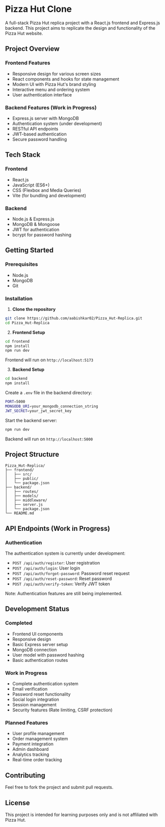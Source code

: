 # Pizza Hut Clone

A full-stack Pizza Hut replica project with a React.js frontend and Express.js backend. This project aims to replicate the design and functionality of the Pizza Hut website.

## Project Overview

### Frontend Features
- Responsive design for various screen sizes
- React components and hooks for state management
- Modern UI with Pizza Hut's brand styling
- Interactive menu and ordering system
- User authentication interface

### Backend Features (Work in Progress)
- Express.js server with MongoDB
- Authentication system (under development)
- RESTful API endpoints
- JWT-based authentication
- Secure password handling

## Tech Stack

### Frontend
- React.js
- JavaScript (ES6+)
- CSS (Flexbox and Media Queries)
- Vite (for bundling and development)

### Backend
- Node.js & Express.js
- MongoDB & Mongoose
- JWT for authentication
- bcrypt for password hashing

## Getting Started

### Prerequisites
- Node.js
- MongoDB
- Git

### Installation

1. **Clone the repository**
```bash
git clone https://github.com/aabishkar02/Pizza_Hut-Replica.git
cd Pizza_Hut-Replica
```

2. **Frontend Setup**
```bash
cd frontend
npm install
npm run dev
```
Frontend will run on `http://localhost:5173`

3. **Backend Setup**
```bash
cd backend
npm install
```

Create a `.env` file in the backend directory:
```bash
PORT=5000
MONGODB_URI=your_mongodb_connection_string
JWT_SECRET=your_jwt_secret_key
```

Start the backend server:
```bash
npm run dev
```
Backend will run on `http://localhost:5000`

## Project Structure
```
Pizza_Hut-Replica/
├── frontend/
│   ├── src/
│   ├── public/
│   └── package.json
├── backend/
│   ├── routes/
│   ├── models/
│   ├── middleware/
│   ├── server.js
│   └── package.json
└── README.md
```

## API Endpoints (Work in Progress)

### Authentication
The authentication system is currently under development:

- `POST /api/auth/register`: User registration
- `POST /api/auth/login`: User login
- `POST /api/auth/forgot-password`: Password reset request
- `POST /api/auth/reset-password`: Reset password
- `POST /api/auth/verify-token`: Verify JWT token

Note: Authentication features are still being implemented.

## Development Status

### Completed
- Frontend UI components
- Responsive design
- Basic Express server setup
- MongoDB connection
- User model with password hashing
- Basic authentication routes

### Work in Progress
- Complete authentication system
- Email verification
- Password reset functionality
- Social login integration
- Session management
- Security features (Rate limiting, CSRF protection)

### Planned Features
- User profile management
- Order management system
- Payment integration
- Admin dashboard
- Analytics tracking
- Real-time order tracking

## Contributing
Feel free to fork the project and submit pull requests.

## License
This project is intended for learning purposes only and is not affiliated with Pizza Hut. 